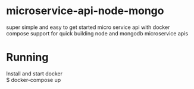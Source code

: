 # microservice-api-node-mongo
super simple and easy to get started micro service api with docker compose support for quick building node and mongodb microservice apis

# Running

Install and start docker  
$ docker-compose up  

